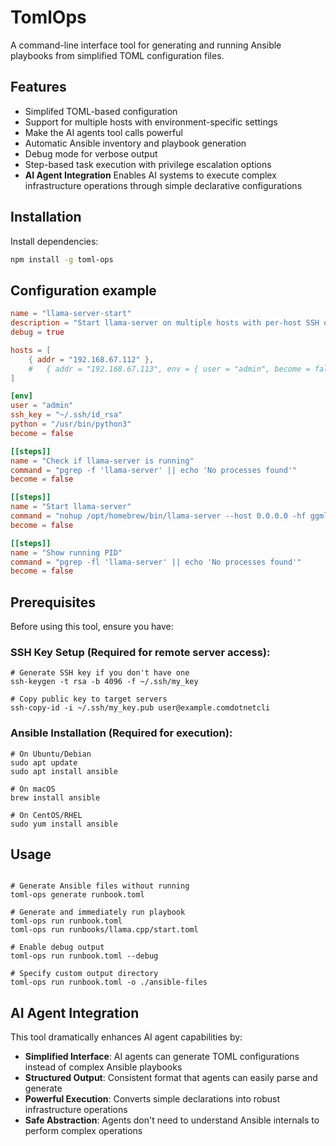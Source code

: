 # TomlOps

A command-line interface tool for generating and running Ansible playbooks from simplified TOML configuration files.

## Features

- Simplifed TOML-based configuration
- Support for multiple hosts with environment-specific settings
- Make the AI agents tool calls powerful
- Automatic Ansible inventory and playbook generation
- Debug mode for verbose output
- Step-based task execution with privilege escalation options
- **AI Agent Integration** Enables AI systems to execute complex infrastructure operations through simple declarative configurations

## Installation

Install dependencies:
```bash
npm install -g toml-ops
```

## Configuration example
```toml
name = "llama-server-start"
description = "Start llama-server on multiple hosts with per-host SSH overrides"
debug = true

hosts = [
    { addr = "192.168.67.112" },
    #   { addr = "192.168.67.113", env = { user = "admin", become = false } },
]

[env]
user = "admin"
ssh_key = "~/.ssh/id_rsa"
python = "/usr/bin/python3"
become = false

[[steps]]
name = "Check if llama-server is running"
command = "pgrep -f 'llama-server' || echo 'No processes found'"
become = false

[[steps]]
name = "Start llama-server"
command = "nohup /opt/homebrew/bin/llama-server --host 0.0.0.0 -hf ggml-org/gpt-oss-20b-GGUF --n-cpu-moe 12 -c 32768 --jinja --no-mmap > llama-server.log 2>&1 &"
become = false

[[steps]]
name = "Show running PID"
command = "pgrep -fl 'llama-server' || echo 'No processes found'"
become = false
```

## Prerequisites
Before using this tool, ensure you have:
### SSH Key Setup (Required for remote server access):
```
# Generate SSH key if you don't have one
ssh-keygen -t rsa -b 4096 -f ~/.ssh/my_key

# Copy public key to target servers
ssh-copy-id -i ~/.ssh/my_key.pub user@example.comdotnetcli
```
### Ansible Installation (Required for execution):
```
# On Ubuntu/Debian
sudo apt update
sudo apt install ansible

# On macOS
brew install ansible

# On CentOS/RHEL
sudo yum install ansible
```

## Usage
```

# Generate Ansible files without running
toml-ops generate runbook.toml

# Generate and immediately run playbook
toml-ops run runbook.toml
toml-ops run runbooks/llama.cpp/start.toml

# Enable debug output
toml-ops run runbook.toml --debug

# Specify custom output directory
toml-ops run runbook.toml -o ./ansible-files
```

## AI Agent Integration

This tool dramatically enhances AI agent capabilities by:

- **Simplified Interface**: AI agents can generate TOML configurations instead of complex Ansible playbooks
- **Structured Output**: Consistent format that agents can easily parse and generate
- **Powerful Execution**: Converts simple declarations into robust infrastructure operations
- **Safe Abstraction**: Agents don't need to understand Ansible internals to perform complex operations